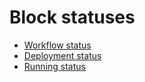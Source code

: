 # Block statuses

* [Workflow status](/blocks/workflow-status.md)
* [Deployment status](/blocks/deployment-status.md)
* [Running status](/blocks/running-status.md)